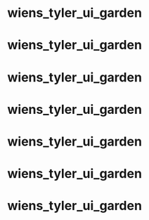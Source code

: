 # wiens_tyler_ui_garden
# wiens_tyler_ui_garden
# wiens_tyler_ui_garden
# wiens_tyler_ui_garden
# wiens_tyler_ui_garden
# wiens_tyler_ui_garden
# wiens_tyler_ui_garden
